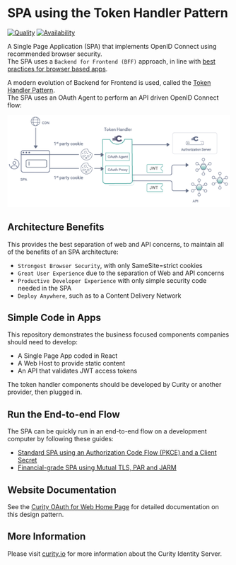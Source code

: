 # SPA using the Token Handler Pattern

[![Quality](https://img.shields.io/badge/quality-test-yellow)](https://curity.io/resources/code-examples/status/)
[![Availability](https://img.shields.io/badge/availability-source-blue)](https://curity.io/resources/code-examples/status/)

A Single Page Application (SPA) that implements OpenID Connect using recommended browser security.\
The SPA uses a `Backend for Frontend (BFF)` approach, in line with [best practices for browser based apps](https://datatracker.ietf.org/doc/html/draft-ietf-oauth-browser-based-apps).

A modern evolution of Backend for Frontend is used, called the [Token Handler Pattern](https://curity.io/resources/learn/the-token-handler-pattern/).\
The SPA uses an OAuth Agent to perform an API driven OpenID Connect flow:

![Logical Components](/doc/logical-components.png)

## Architecture Benefits

This provides the best separation of web and API concerns, to maintain all of the benefits of an SPA architecture:

- `Strongest Browser Security`, with only SameSite=strict cookies
- `Great User Experience` due to the separation of Web and API concerns
- `Productive Developer Experience` with only simple security code needed in the SPA
- `Deploy Anywhere`, such as to a Content Delivery Network

## Simple Code in Apps

This repository demonstrates the business focused components companies should need to develop:

- A Single Page App coded in React
- A Web Host to provide static content
- An API that validates JWT access tokens

The token handler components should be developed by Curity or another provider, then plugged in.

## Run the End-to-end Flow

The SPA can be quickly run in an end-to-end flow on a development computer by following these guides:

- [Standard SPA using an Authorization Code Flow (PKCE) and a Client Secret](/doc/Standard.md)
- [Financial-grade SPA using Mutual TLS, PAR and JARM](/doc/Financial.md)

## Website Documentation

See the [Curity OAuth for Web Home Page](https://curity.io/product/token-service/oauth-for-web/) for detailed documentation on this design pattern.

## More Information

Please visit [curity.io](https://curity.io/) for more information about the Curity Identity Server.


